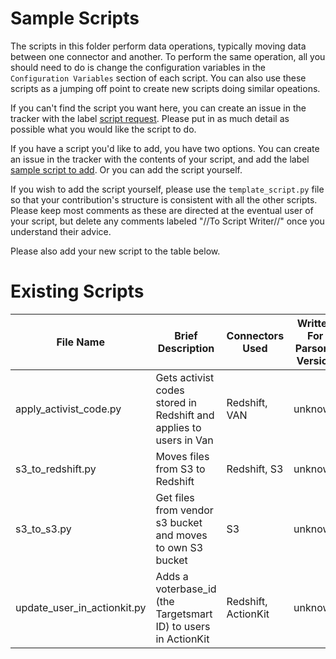 # Sample Scripts

The scripts in this folder perform data operations, typically moving data between one connector and another. To perform the same operation, all you should need to do is change the configuration variables in the `Configuration Variables` section of each script. You can also use these scripts as a jumping off point to create new scripts doing similar opeations.

If you can't find the script you want here, you can create an issue in the tracker with the label [script request](https://github.com/move-coop/parsons/labels/script%20request). Please put in as much detail as possible what you would like the script to do.

If you have a script you'd like to add, you have two options. You can create an issue in the tracker with the contents of your script, and add the label [sample script to add](https://github.com/move-coop/parsons/labels/script%20to%20add). Or you can add the script yourself.

If you wish to add the script yourself, please use the `template_script.py` file so that your contribution's structure is consistent with all the other scripts.  Please keep most comments as these are directed at the eventual user of your script, but delete any comments labeled "//To Script Writer//" once you understand their advice.

Please also add your new script to the table below.

# Existing Scripts

| File Name   | Brief Description |  Connectors Used   | Written For Parsons Version |
| ----------- | ----------- |  ----------- | ----------- |
| apply_activist_code.py  | Gets activist codes stored in Redshift and applies to users in Van | Redshift, VAN| unknown |
| s3_to_redshift.py  |  Moves files from S3 to Redshift| Redshift, S3| unknown |
| s3_to_s3.py | Get files from vendor s3 bucket and moves to own S3 bucket | S3 |  unknown  |
| update_user_in_actionkit.py | Adds a voterbase_id (the Targetsmart ID) to users in ActionKit |Redshift, ActionKit |  unknown  |

